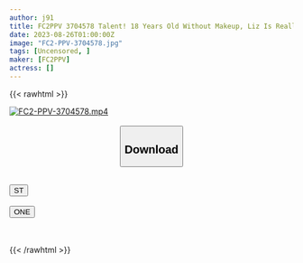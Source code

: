 ```yaml
---
author: j91
title: FC2PPV 3704578 Talent! 18 Years Old Without Makeup, Liz Is Really The Cutest, And She Has A Good Body Anyway. Pies After Fully Enjoying The Young Body. [Discount For 3 Days]
date: 2023-08-26T01:00:00Z
image: "FC2-PPV-3704578.jpg"
tags: [Uncensored, ]
maker: [FC2PPV]
actress: []
---
```



{{< rawhtml >}}

<div class="video" data-videoid="lqJ93PdDV2h7KVe">
    <a href="javascript:;">
        <img src="https://my.j91.asia/posts/FC2-PPV-3704578/FC2-PPV-3704578.jpg" width="WIDTH" height="HEIGHT" alt="FC2-PPV-3704578.mp4" loading="lazy">
    </a>
</div>

<script type="text/javascript" src="https://j91.asia/asset/on-demand-st.js"></script>

<br>
  <link rel="stylesheet" href="https://j91.asia/asset/bs5.css">
  
  <center>
  <button class="btn btn-primary" type="button" data-bs-toggle="collapse" data-bs-target=".multi-collapse" aria-expanded="false" aria-controls="multiCollapseExample1 multiCollapseExample2"><h2>Download</h2></button></center>
</p>
<div class="row">
  <div class="col">
    <div class="collapse multi-collapse" id="multiCollapseExample1">
      <div class="card card-body">
	      	      <br>
<div class="buttons">  
<a href="https://streamtape.to/v/lqJ93PdDV2h7KVe"><button class="btn-hover color-3"><i class="fa fa-download"></i> ST</button></a></div>
    </div>
  </div>
</div>
  <div class="col">
    <div class="collapse multi-collapse" id="multiCollapseExample2">
      <div class="card card-body">
	      <br>
<div class="buttons">
    <a href="https://oneupload.to/9mqbbbi7uc8w"><button class="btn-hover color-9"><i class="fa fa-download"></i> ONE</button></a></div>
<br><br>
      </div>
    </div>
  </div>
</div>

{{< /rawhtml >}}